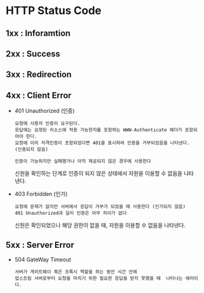 # HTTP Status Code

## 1xx : Inforamtion

## 2xx : Success

## 3xx : Redirection

## 4xx : Client Error

- 401 Unauthorized (인증)
    ```
    요청에 사용자 인증이 요구된다.
    응답에는 요청된 리소스에 적용 가능한지를 포함하는 WWW-Authenticate 헤더가 포함되어야 한다.
    요청에 이미 자격인증이 포함되었다면 401을 표시하여 인증을 거부되었음을 나타낸다. (인증되지 않음)

    인증이 가능하지만 실패했거나 아직 제공되지 않은 경우에 사용한다 
    ```

    신원을 확인하는 단계로 인증이 되지 않은 상태에서 자원을 이용할 수 없음을 나타낸다.

- 403 Forbidden (인가)
    ```
    요청에 문제가 없지만 서버에서 응답이 거부가 되었을 때 사용한다 (인가되지 않음)
    401 Unauthorized과 달리 인증은 아무 차이가 없다 
    ```
    신원은 확인되었으나 해당 권한이 없을 때, 자원을 이용할 수 없음을 나타낸다.

## 5xx : Server Error

- 504 GateWay Timeout

    ```
    서버가 게이트웨이 혹은 프록시 역할을 하는 동안 시간 안에 
    업스트림 서버로부터 요청을 마치기 위한 필요한 응답을 받지 못했을 때  나타나는 에러이다.
    ```
    